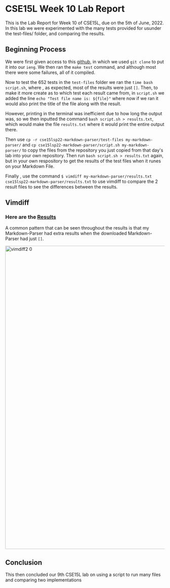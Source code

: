 # CSE15L Week 10 Lab Report
This is the Lab Report for Week 10 of CSE15L, due on the 5th of June, 2022. In this lab we were experimented with the many tests provided for usunder the test-files/ folder, and comparing the results.

## Beginning Process

We were first given access to this [github](https://github.com/nidhidhamnani/markdown-parser), in which we used `git clone` to put it into our `ieng`. We then ran the `make test` command, and although most there were some failures, all of it compiled. 

Now to test the 652 tests in the `test-files` folder we ran the `time bash script.sh`, where , as expected, most of the results were just `[]`. Then, to make it more create as to which test each result came from, in `script.sh` we added the line `echo "Test file name is: ${file}"` where now if we ran it would also print the title of the file along with the result. 

However, printing in the terminal was inefficient due to how long the output was, so we then inputted the command `bash script.sh > results.txt`, which would make the file `results.txt` where it would print the entire output there.

Then use `cp -r cse15lsp22-markdown-parser/test-files my-markdown-parser/` and `cp cse15lsp22-markdown-parser/script.sh my-markdown-parser/` to copy the files from the repository you just copied from that day's lab into your own repository. Then run `bash script.sh > results.txt` again, but in your own respository to get the results of the test files when it runes on your Markdown File.

Finally , use the command `$ vimdiff my-markdown-parser/results.txt cse15lsp22-markdown-parser/results.txt` to use vimdiff to compare the 2 result files to see the differences between the results.

## Vimdiff 

### Here are the [Results](https://github.com/nxgao/cse15l-lab-reports/blob/main/vimdiff_results.md)

A common pattern that can be seen throughout the results is that my Markdown-Parser had extra results when the downloaded Markdown-Parser had just `[]`. 

<img width="960" alt="vimdiff2 0" src="https://user-images.githubusercontent.com/103228539/171693906-e559caa7-90f1-451f-9e17-28ed2c10d516.png">


## Conclusion

This then concluded our 9th CSE15L lab on using a script to run many files and comparing two implementations


